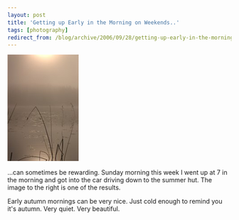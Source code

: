 ```yaml
---
layout: post
title: 'Getting up Early in the Morning on Weekends..'
tags: [photography]
redirect_from: /blog/archive/2006/09/28/getting-up-early-in-the-morning-on-weekends
---
```


![image](/images/django2jekyll/migrated/images-crw_7438_rotate_small.jpg)

...can sometimes be rewarding. Sunday morning this week I went up at 7
in the morning and got into the car driving down to the summer hut. The
image to the right is one of the results.

Early autumn mornings can be very nice. Just cold enough to remind you
it's autumn. Very quiet. Very beautiful.

